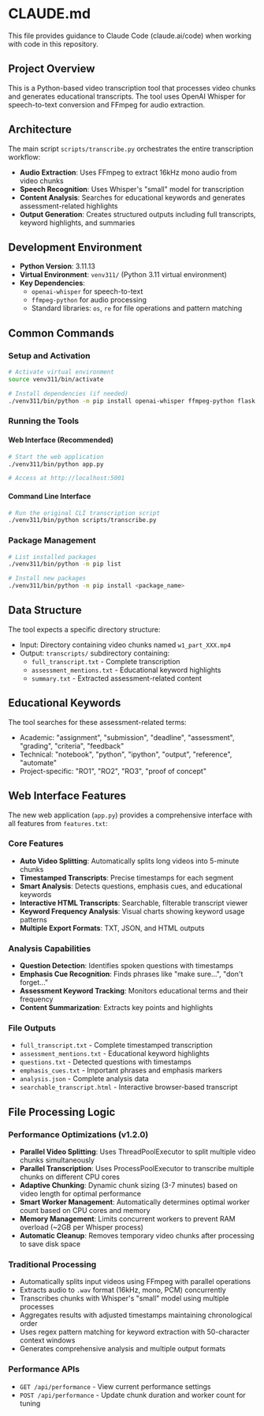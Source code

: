 # CLAUDE.md

This file provides guidance to Claude Code (claude.ai/code) when working with code in this repository.

## Project Overview

This is a Python-based video transcription tool that processes video chunks and generates educational transcripts. The tool uses OpenAI Whisper for speech-to-text conversion and FFmpeg for audio extraction.

## Architecture

The main script `scripts/transcribe.py` orchestrates the entire transcription workflow:
- **Audio Extraction**: Uses FFmpeg to extract 16kHz mono audio from video chunks
- **Speech Recognition**: Uses Whisper's "small" model for transcription
- **Content Analysis**: Searches for educational keywords and generates assessment-related highlights
- **Output Generation**: Creates structured outputs including full transcripts, keyword highlights, and summaries

## Development Environment

- **Python Version**: 3.11.13
- **Virtual Environment**: `venv311/` (Python 3.11 virtual environment)
- **Key Dependencies**: 
  - `openai-whisper` for speech-to-text
  - `ffmpeg-python` for audio processing
  - Standard libraries: `os`, `re` for file operations and pattern matching

## Common Commands

### Setup and Activation
```bash
# Activate virtual environment
source venv311/bin/activate

# Install dependencies (if needed)
./venv311/bin/python -m pip install openai-whisper ffmpeg-python flask
```

### Running the Tools

#### Web Interface (Recommended)
```bash
# Start the web application
./venv311/bin/python app.py

# Access at http://localhost:5001
```

#### Command Line Interface
```bash
# Run the original CLI transcription script
./venv311/bin/python scripts/transcribe.py
```

### Package Management
```bash
# List installed packages
./venv311/bin/python -m pip list

# Install new packages
./venv311/bin/python -m pip install <package_name>
```

## Data Structure

The tool expects a specific directory structure:
- Input: Directory containing video chunks named `w1_part_XXX.mp4`
- Output: `transcripts/` subdirectory containing:
  - `full_transcript.txt` - Complete transcription
  - `assessment_mentions.txt` - Educational keyword highlights
  - `summary.txt` - Extracted assessment-related content

## Educational Keywords

The tool searches for these assessment-related terms:
- Academic: "assignment", "submission", "deadline", "assessment", "grading", "criteria", "feedback"
- Technical: "notebook", "python", "ipython", "output", "reference", "automate"
- Project-specific: "RO1", "RO2", "RO3", "proof of concept"

## Web Interface Features

The new web application (`app.py`) provides a comprehensive interface with all features from `features.txt`:

### Core Features
- **Auto Video Splitting**: Automatically splits long videos into 5-minute chunks
- **Timestamped Transcripts**: Precise timestamps for each segment
- **Smart Analysis**: Detects questions, emphasis cues, and educational keywords
- **Interactive HTML Transcripts**: Searchable, filterable transcript viewer
- **Keyword Frequency Analysis**: Visual charts showing keyword usage patterns
- **Multiple Export Formats**: TXT, JSON, and HTML outputs

### Analysis Capabilities
- **Question Detection**: Identifies spoken questions with timestamps
- **Emphasis Cue Recognition**: Finds phrases like "make sure...", "don't forget..."
- **Assessment Keyword Tracking**: Monitors educational terms and their frequency
- **Content Summarization**: Extracts key points and highlights

### File Outputs
- `full_transcript.txt` - Complete timestamped transcription
- `assessment_mentions.txt` - Educational keyword highlights  
- `questions.txt` - Detected questions with timestamps
- `emphasis_cues.txt` - Important phrases and emphasis markers
- `analysis.json` - Complete analysis data
- `searchable_transcript.html` - Interactive browser-based transcript

## File Processing Logic

### Performance Optimizations (v1.2.0)

- **Parallel Video Splitting**: Uses ThreadPoolExecutor to split multiple video chunks simultaneously
- **Parallel Transcription**: Uses ProcessPoolExecutor to transcribe multiple chunks on different CPU cores
- **Adaptive Chunking**: Dynamic chunk sizing (3-7 minutes) based on video length for optimal performance
- **Smart Worker Management**: Automatically determines optimal worker count based on CPU cores and memory
- **Memory Management**: Limits concurrent workers to prevent RAM overload (~2GB per Whisper process)
- **Automatic Cleanup**: Removes temporary video chunks after processing to save disk space

### Traditional Processing

- Automatically splits input videos using FFmpeg with parallel operations
- Extracts audio to `.wav` format (16kHz, mono, PCM) concurrently
- Transcribes chunks with Whisper's "small" model using multiple processes
- Aggregates results with adjusted timestamps maintaining chronological order
- Uses regex pattern matching for keyword extraction with 50-character context windows
- Generates comprehensive analysis and multiple output formats

### Performance APIs

- `GET /api/performance` - View current performance settings
- `POST /api/performance` - Update chunk duration and worker count for tuning